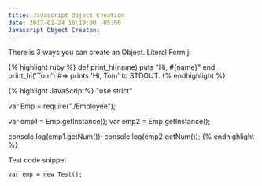 ```yaml
---
title: Javascript Object Creation
date: 2017-01-24 16:19:00 -05:00
Javascript Object Creaton: 
---
```


There is 3 ways you can create an Object.
Literal Form j:

{% highlight ruby %}
def print_hi(name)
  puts "Hi, #{name}"
end
print_hi('Tom')
#=> prints 'Hi, Tom' to STDOUT.
{% endhighlight %}

{% highlight JavaScript%}
"use strict"

var Emp = require("./Employee");

var emp1 = Emp.getInstance();
var emp2 = Emp.getInstance();

console.log(emp1.getNum());
console.log(emp2.getNum());
{% endhighlight %}

Test code snippet
```javascirpt
var emp = new Test();
```
